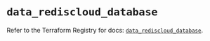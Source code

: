 # `data_rediscloud_database`

Refer to the Terraform Registry for docs: [`data_rediscloud_database`](https://registry.terraform.io/providers/redislabs/rediscloud/2.7.0/docs/data-sources/database).
